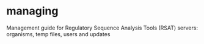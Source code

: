 # managing
Management guide for Regulatory Sequence Analysis Tools (RSAT) servers: organisms, temp files, users and updates
